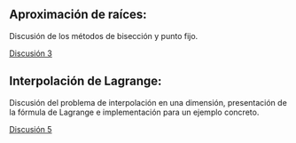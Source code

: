 ## Aproximación de raíces:

Discusión de los métodos de bisección y punto fijo.

[Discusión 3](http://nbviewer.jupyter.org/github/00251716/NumericalAnalysis2019/blob/master/discu3sol.ipynb)

## Interpolación de Lagrange:

Discusión del problema de interpolación en una dimensión, presentación de la fórmula de Lagrange e implementación para un ejemplo concreto.

[Discusión 5](http://nbviewer.jupyter.org/github/00251716/NumericalAnalysis2019/blob/master/discu5.ipynb)
